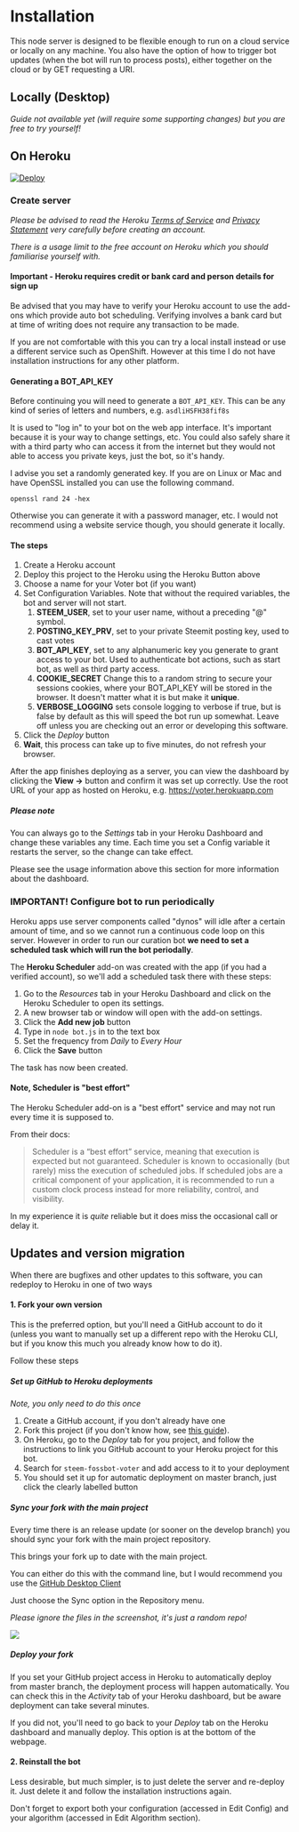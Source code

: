 # Installation

This node server is designed to be flexible enough to run on a cloud service or locally on any machine. You also have the option of how to trigger bot updates (when the bot will run to process posts), either together on the cloud or by GET requesting a URI. 

## Locally (Desktop)

_Guide not available yet (will require some supporting changes) but you are free to try yourself!_

## On Heroku

[![Deploy](https://www.herokucdn.com/deploy/button.png)](https://heroku.com/deploy?template=https://github.com/Steem-FOSSbot/steem-fossbot-voter)

### Create server

_Please be advised to read the Heroku [Terms of Service](https://www.heroku.com/policy/tos) and [Privacy Statement](https://www.heroku.com/policy/privacy) very carefully before creating an account._

_There is a usage limit to the free account on Heroku which you should 
familiarise yourself with._

#### Important - Heroku requires credit or bank card and person details for sign up

Be advised that you may have to verify your Heroku account to use the 
add-ons which provide auto bot scheduling. Verifying 
involves a bank card but at time of writing does not require any transaction
to be made.

If you are not comfortable with this you can try a local install instead 
or use a different service such as OpenShift. However at this time I do 
not have installation instructions for any other platform.

#### Generating a BOT_API_KEY

Before continuing you will need to generate a ```BOT_API_KEY```. This can
 be any kind of series of letters and numbers, e.g. ```asdliHSFH38fif8s```
 
It is used to "log in" to your bot on the web app interface. It's 
important because it is your way to change settings, etc. You could also 
safely share it with a third party who can access it from the internet but 
they would not able to access you private keys, just the bot, so it's 
handy. 
 
I advise you set a randomly generated key. If you are on Linux or Mac and
 have OpenSSL installed you can use the following command.
 
```openssl rand 24 -hex```

Otherwise you can generate it with a password manager, etc. I would not 
recommend using a website service though, you should generate it locally. 

#### The steps

1. Create a Heroku account
2. Deploy this project to the Heroku using the Heroku Button above
3. Choose a name for your Voter bot (if you want)
4. Set Configuration Variables. Note that without the required variables, the bot and server will not start.
	1. **STEEM_USER**, set to your user name, without a preceding "@" symbol.
	2. **POSTING_KEY_PRV**, set to your private Steemit posting key, used to cast votes
	3. **BOT_API_KEY**, set to any alphanumeric key you generate to grant access to your bot. Used to authenticate bot actions, such as start bot, as well as third party access.
	4. **COOKIE_SECRET** Change this to a random string to secure your sessions cookies, where your BOT_API_KEY will be stored in the browser. It doesn't matter what it is but make it **unique**.
	5. **VERBOSE_LOGGING** sets console logging to verbose if true, but is false by default as this will speed the bot run up somewhat. Leave off unless you are checking out an error or developing this software.
5. Click the _Deploy_ button
6. **Wait**, this process can take up to five minutes, do not refresh your browser.

After the app finishes deploying as a server, you can view the dashboard by clicking the **View ->** button and confirm it was set up correctly. Use the root URL of your app as hosted on Heroku, e.g. https://voter.herokuapp.com

##### Please note

You can always go to the _Settings_ tab in your Heroku Dashboard and change these variables any time. Each time you set a Config variable it restarts the server, so the change can take effect.

Please see the usage information above this section for more information about the dashboard.

### IMPORTANT! Configure bot to run periodically

Heroku apps use server components called "dynos" will idle after a certain amount of time, and so we cannot run a continuous code loop on this server. However in order to run our curation bot **we need to set a scheduled task which will run the bot periodally**.

The **Heroku Scheduler** add-on was created with the app (if you had a verified account), so we'll add a scheduled task there with these steps:

1. Go to the _Resources_ tab in your Heroku Dashboard and click on the Heroku Scheduler to open its settings.
2. A new browser tab or window will open with the add-on settings.
3. Click the **Add new job** button
4. Type in ```node bot.js``` in to the text box
5. Set the frequency from _Daily_ to _Every Hour_
6. Click the **Save** button

The task has now been created.

#### Note, Scheduler is "best effort"

The Heroku Scheduler add-on is a "best effort" service and may not run every time it is supposed to.

From their docs:

> Scheduler is a “best effort” service, meaning that execution is expected but not guaranteed. Scheduler is known to occasionally (but rarely) miss the execution of scheduled jobs. If scheduled jobs are a critical component of your application, it is recommended to run a custom clock process instead for more reliability, control, and visibility.

In my experience it is _quite_ reliable but it does miss the occasional 
call or delay it.

## Updates and version migration

When there are bugfixes and other updates to this software, you can redeploy to Heroku in one of two ways

#### 1. Fork your own version

This is the preferred option, but you'll need a GitHub account to do it (unless you want to manually set up a different repo with the Heroku CLI, but if you know this much you already know how to do it).

Follow these steps

##### Set up GitHub to Heroku deployments

_Note, you only need to do this once_

1. Create a GitHub account, if you don't already have one
2. Fork this project (if you don't know how, see [this guide](https://help.github.com/articles/fork-a-repo/)).
3. On Heroku, go to the _Deploy_ tab for you project, and follow the instructions to link you GitHub account to your Heroku project for this bot.
4. Search for ```steem-fossbot-voter``` and add access to it to your deployment
5. You should set it up for automatic deployment on master branch, just click the clearly labelled button

##### Sync your fork with the main project
  
Every time there is an release update (or sooner on the develop branch) you should sync your fork with the main project repository.

This brings your fork up to date with the main project.

You can either do this with the command line, but I would recommend you use the [GitHub Desktop Client](https://desktop.github.com/)

Just choose the Sync option in the Repository menu.
 
_Please ignore the files in the screenshot, it's just a random repo!_

![](/img/github-desktop-sync.png)

##### Deploy your fork

If you set your GitHub project access in Heroku to automatically deploy from master branch, the deployment process will happen automatically. You can check this in the _Activity_ tab of your Heroku dashboard, but be aware deployment can take several minutes.

If you did not, you'll need to go back to your _Deploy_ tab on the Heroku dashboard and manually deploy. This option is at the bottom of the webpage.

#### 2. Reinstall the bot

Less desirable, but much simpler, is to just delete the server and re-deploy it. Just delete it and follow the installation instructions again.

Don't forget to export both your configuration (accessed in Edit Config) and your algorithm (accessed in Edit Algorithm section).
